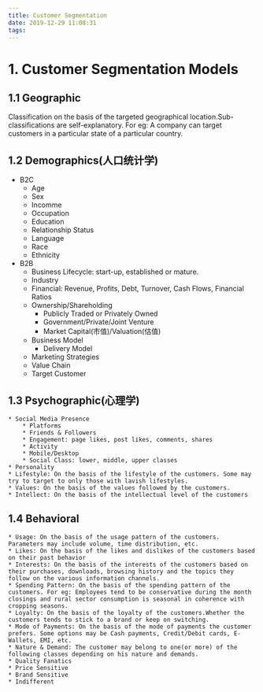 ```yaml
---
title: Customer Segmentation
date: 2019-12-29 11:08:31
tags:
---
```



# 1. Customer Segmentation Models
## 1.1 Geographic
Classification on the basis of the targeted geographical location.Sub-classifications are self-explanatory. For eg: A company can target customers in a particular state of a particular country.
## 1.2 Demographics(人口统计学)
- B2C
    * Age
    * Sex
    * Incomme
    * Occupation
    * Education
    * Relationship Status
    * Language
    * Race
    * Ethnicity
- B2B
    * Business Lifecycle: start-up, established or mature.
    * Industry
    * Financial: Revenue, Profits, Debt, Turnover, Cash Flows, Financial Ratios
    * Ownership/Shareholding
        * Publicly Traded or Privately Owned
        * Government/Private/Joint Venture
        * Market Capital(市值)/Valuation(估值)
    * Business Model
        * Delivery Model
    * Marketing Strategies
    * Value Chain
    * Target Customer
## 1.3 Psychographic(心理学)
    * Social Media Presence
        * Platforms
        * Friends & Followers
        * Engagement: page likes, post likes, comments, shares
        * Activity
        * Mobile/Desktop
        * Social Class: lower, middle, upper classes
    * Personality
    * Lifestyle: On the basis of the lifestyle of the customers. Some may try to target to only those with lavish lifestyles.
    * Values: On the basis of the values followed by the customers.
    * Intellect: On the basis of the intellectual level of the customers
## 1.4 Behavioral
    * Usage: On the basis of the usage pattern of the customers. Parameters may include volume, time distribution, etc.
    * Likes: On the basis of the likes and dislikes of the customers based on their past behavior
    * Interests: On the basis of the interests of the customers based on their purchases, downloads, browsing history and the topics they follow on the various information channels.
    * Spending Pattern: On the basis of the spending pattern of the customers. For eg: Employees tend to be conservative during the month closings and rural sector consumption is seasonal in coherence with cropping seasons.
    * Loyalty: On the basis of the loyalty of the customers.Whether the customers tends to stick to a brand or keep on switching.
    * Mode of Payments: On the basis of the mode of payments the customer prefers. Some options may be Cash payments, Credit/Debit cards, E-Wallets, EMI, etc.
    * Nature & Demand: The customer may belong to one(or more) of the following classes depending on his nature and demands.
    * Quality Fanatics
    * Price Sensitive
    * Brand Sensitive
    * Indifferent